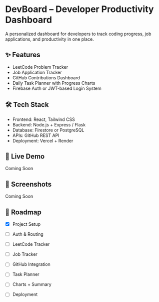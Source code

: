 # DevBoard – Developer Productivity Dashboard

A personalized dashboard for developers to track coding progress, job applications, and productivity in one place.

## ✨ Features
- LeetCode Problem Tracker
- Job Application Tracker
- GitHub Contributions Dashboard
- Daily Task Planner with Progress Charts
- Firebase Auth or JWT-based Login System

## 🛠️ Tech Stack
- Frontend: React, Tailwind CSS
- Backend: Node.js + Express / Flask
- Database: Firestore or PostgreSQL
- APIs: GitHub REST API
- Deployment: Vercel + Render

## 🚀 Live Demo
Coming Soon

## 📸 Screenshots
Coming Soon

## 📅 Roadmap
- [x] Project Setup
- [ ] Auth & Routing
- [ ] LeetCode Tracker
- [ ] Job Tracker
- [ ] GitHub Integration
- [ ] Task Planner
- [ ] Charts + Summary
- [ ] Deployment




